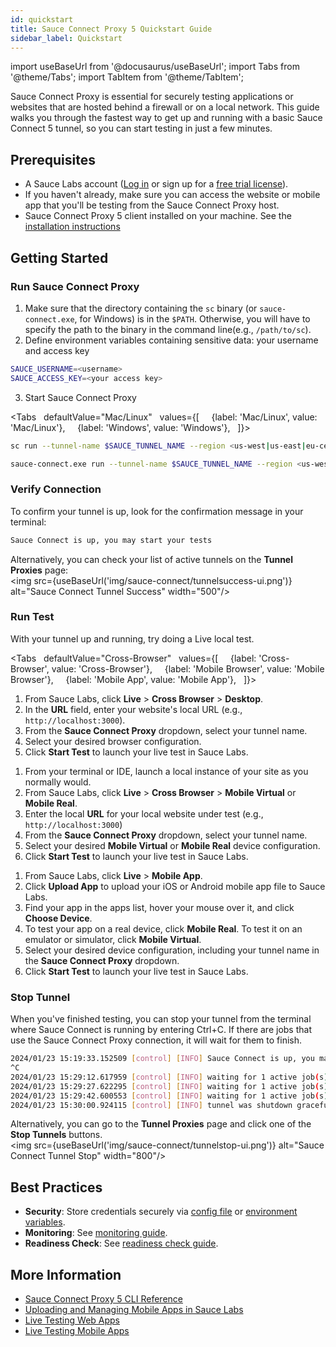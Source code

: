 ```yaml
---
id: quickstart
title: Sauce Connect Proxy 5 Quickstart Guide
sidebar_label: Quickstart
---
```


import useBaseUrl from '@docusaurus/useBaseUrl';
import Tabs from '@theme/Tabs';
import TabItem from '@theme/TabItem';

Sauce Connect Proxy is essential for securely testing applications or websites that are hosted behind a firewall or on a local network.
This guide walks you through the fastest way to get up and running with a basic Sauce Connect 5 tunnel, so you can start testing in just a few minutes.

## Prerequisites

- A Sauce Labs account ([Log in](https://accounts.saucelabs.com/am/XUI/#login/) or sign up for a [free trial license](https://saucelabs.com/sign-up)).
- If you haven't already, make sure you can access the website or mobile app that you'll be testing from the Sauce Connect Proxy host.
- Sauce Connect Proxy 5 client installed on your machine. See the [installation instructions](/secure-connections/sauce-connect-5/installation/)

## Getting Started

### Run Sauce Connect Proxy

1. Make sure that the directory containing the `sc` binary (or `sauce-connect.exe`, for Windows) is in the `$PATH`. Otherwise, you will have to specify the path to the binary in the command line(e.g., `/path/to/sc`).
2. Define environment variables containing sensitive data: your username and access key

```bash
SAUCE_USERNAME=<username>
SAUCE_ACCESS_KEY=<your access key>
```

3. Start Sauce Connect Proxy

<Tabs
  defaultValue="Mac/Linux"
  values={[
    {label: 'Mac/Linux', value: 'Mac/Linux'},
    {label: 'Windows', value: 'Windows'},
  ]}>

  <TabItem value="Mac/Linux">

```bash
sc run --tunnel-name $SAUCE_TUNNEL_NAME --region <us-west|us-east|eu-central>
```

  </TabItem>
  <TabItem value="Windows">

```bash
sauce-connect.exe run --tunnel-name $SAUCE_TUNNEL_NAME --region <us-west|us-east|eu-central>
```

  </TabItem>
  </Tabs>

### Verify Connection

To confirm your tunnel is up, look for the confirmation message in your terminal:

```bash
Sauce Connect is up, you may start your tests
```

Alternatively, you can check your list of active tunnels on the **Tunnel Proxies** page:<br/><img src={useBaseUrl('img/sauce-connect/tunnelsuccess-ui.png')} alt="Sauce Connect Tunnel Success" width="500"/>

### Run Test

With your tunnel up and running, try doing a Live <!--or Automated--> local test.

<Tabs
  defaultValue="Cross-Browser"
  values={[
    {label: 'Cross-Browser', value: 'Cross-Browser'},
    {label: 'Mobile Browser', value: 'Mobile Browser'},
    {label: 'Mobile App', value: 'Mobile App'},
  ]}>

<TabItem value="Cross-Browser">

1. From Sauce Labs, click **Live** > **Cross Browser** > **Desktop**.
2. In the **URL** field, enter your website's local URL (e.g., `http://localhost:3000`).
3. From the **Sauce Connect Proxy** dropdown, select your tunnel name.
4. Select your desired browser configuration.
5. Click **Start Test** to launch your live test in Sauce Labs.

</TabItem>
<TabItem value="Mobile Browser">

1. From your terminal or IDE, launch a local instance of your site as you normally would.
2. From Sauce Labs, click **Live** > **Cross Browser** > **Mobile Virtual** or **Mobile Real**.
3. Enter the local **URL** for your local website under test (e.g., `http://localhost:3000`)
4. From the **Sauce Connect Proxy** dropdown, select your tunnel name.
5. Select your desired **Mobile Virtual** or **Mobile Real** device configuration.
6. Click **Start Test** to launch your live test in Sauce Labs.

</TabItem>
<TabItem value="Mobile App">

1. From Sauce Labs, click **Live** > **Mobile App**.
2. Click **Upload App** to upload your iOS or Android mobile app file to Sauce Labs.
3. Find your app in the apps list, hover your mouse over it, and click **Choose Device**.
4. To test your app on a real device, click **Mobile Real**. To test it on an emulator or simulator, click **Mobile Virtual**.
5. Select your desired device configuration, including your tunnel name in the **Sauce Connect Proxy** dropdown.
6. Click **Start Test** to launch your live test in Sauce Labs.

</TabItem>
</Tabs>

### Stop Tunnel

When you've finished testing, you can stop your tunnel from the terminal where Sauce Connect is running by entering Ctrl+C.
If there are jobs that use the Sauce Connect Proxy connection, it will wait for them to finish.

```bash
2024/01/23 15:19:33.152509 [control] [INFO] Sauce Connect is up, you may start your tests
^C
2024/01/23 15:29:12.617959 [control] [INFO] waiting for 1 active job(s) to finish, timeout: 3h0m0s
2024/01/23 15:29:27.622295 [control] [INFO] waiting for 1 active job(s) to finish, timeout: 2h59m45s
2024/01/23 15:29:42.600553 [control] [INFO] waiting for 1 active job(s) to finish, timeout: 2h59m30s
2024/01/23 15:30:00.924115 [control] [INFO] tunnel was shutdown gracefully
```

Alternatively, you can go to the **Tunnel Proxies** page and click one of the **Stop Tunnels** buttons.<br/><img src={useBaseUrl('img/sauce-connect/tunnelstop-ui.png')} alt="Sauce Connect Tunnel Stop" width="800"/>

## Best Practices

- **Security**: Store credentials securely via [config file](/secure-connections/sauce-connect-5/guides/configuration/#config-file) or [environment variables](/secure-connections/sauce-connect-5/guides/configuration/#environment-variables).
- **Monitoring**: See [monitoring guide](/secure-connections/sauce-connect-5/guides/monitoring).
- **Readiness Check**: See [readiness check guide](/secure-connections/sauce-connect-5/guides/readiness-checks/).

## More Information

- [Sauce Connect Proxy 5 CLI Reference](/dev/cli/sauce-connect-5/)
- [Uploading and Managing Mobile Apps in Sauce Labs](/mobile-apps/app-storage)
- [Live Testing Web Apps](/web-apps/live-testing/live-cross-browser-testing/)
- [Live Testing Mobile Apps](/mobile-apps/live-testing/live-mobile-app-testing/)

